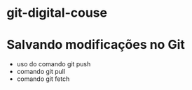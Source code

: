 # git-digital-couse

# Salvando modificações no Git
* uso do comando git push
* comando git pull
* comando git fetch
